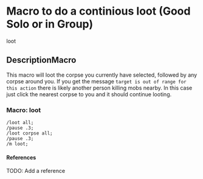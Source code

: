 # Macro to do a continious loot (Good Solo or in Group)
loot

## DescriptionMacro
This macro will loot the corpse you currently have selected, followed by any corpse around you. If you get the message `target is out of range for this action` there is likely another person killing mobs nearby. In this case just click the nearest corpse to you and it should continue looting.

### Macro: loot
```
/loot all;
/pause .3;
/loot corpse all;
/pause .3;
/m loot;
```
#### References
TODO: Add a reference
